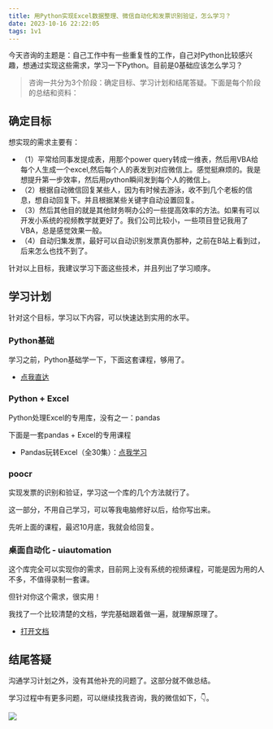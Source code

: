```yaml
---
title: 用Python实现Excel数据整理、微信自动化和发票识别验证，怎么学习？
date: 2023-10-16 22:22:05
tags: 1v1
---
```




今天咨询的主题是：自己工作中有一些重复性的工作，自己对Python比较感兴趣，想通过实现这些需求，学习一下Python。目前是0基础应该怎么学习？

> 咨询一共分为3个阶段：确定目标、学习计划和结尾答疑。下面是每个阶段的总结和资料：

## 确定目标

想实现的需求主要有：
- （1）平常给同事发提成表，用那个power query转成一维表，然后用VBA给每个人生成一个excel,然后每个人的表发到对应微信上。感觉挺麻烦的。我是想提升第一步效率，然后用python瞬间发到每个人的微信上。
- （2）根据自动微信回复某些人，因为有时候去游泳，收不到几个老板的信息，想自动回复下。并且根据某些关键字自动设置回复。
- （3）然后其他目的就是其他财务啊办公的一些提高效率的方法。如果有可以开发小系统的视频教学就更好了。我们公司比较小，一些项目登记我用了VBA，总是感觉效果一般。
- （4）自动归集发票，最好可以自动识别发票真伪那种，之前在B站上看到过，后来怎么也找不到了。

针对以上目标，我建议学习下面这些技术，并且列出了学习顺序。

## 学习计划

针对这个目标，学习以下内容，可以快速达到实用的水平。


### Python基础

学习之前，Python基础学一下，下面这套课程，够用了。

- [点我直达](https://www.acfun.cn/v/ac20463077/?spm_id_from=333.337.search-card.all.click)



### Python + Excel

Python处理Excel的专用库，没有之一：pandas

下面是一套pandas + Excel的专用课程

- Pandas玩转Excel（全30集）：[点我学习](https://www.bilibili.com/video/BV1hk4y1C73S/)


### poocr

实现发票的识别和验证，学习这一个库的几个方法就行了。

这一部分，不用自己学习，可以等我电脑修好以后，给你写出来。

先听上面的课程，最迟10月底，我就会给回复。

### 桌面自动化 - uiautomation

这个库完全可以实现你的需求，目前网上没有系统的视频课程，可能是因为用的人不多，不值得录制一套课。

但针对你这个需求，很实用！

我找了一个比较清楚的文档，学完基础跟着做一遍，就理解原理了。

- [打开文档](https://blog.csdn.net/zhangliang0000/article/details/129027669)


## 结尾答疑

沟通学习计划之外，没有其他补充的问题了。这部分就不做总结。


学习过程中有更多问题，可以继续找我咨询，我的微信如下，👇。

![](https://www.python-office.com/assets/img/qr-code.b0c382a8.jpg)